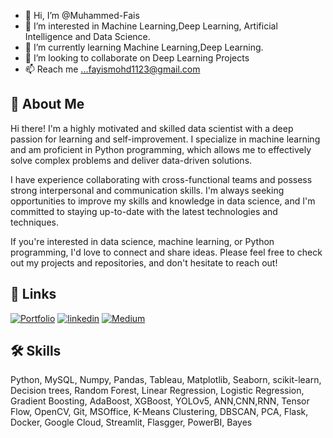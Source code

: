 - 👋 Hi, I’m @Muhammed-Fais
- 👀 I’m interested in Machine Learning,Deep Learning, Artificial Intelligence and Data Science.
- 🌱 I’m currently learning Machine Learning,Deep Learning.
- 💞️ I’m looking to collaborate on Deep Learning Projects
- 📫 Reach me ...fayismohd1123@gmail.com

<!---
Muhammed-Fais/Muhammed-Fais is a ✨ special ✨ repository because its `README.md` (this file) appears on your GitHub profile.
You can click the Preview link to take a look at your changes.
--->

## 🚀 About Me
Hi there! I'm a highly motivated and skilled data scientist with a deep passion for learning and self-improvement. I specialize in machine learning and am proficient in Python programming, which allows me to effectively solve complex problems and deliver data-driven solutions.

I have experience collaborating with cross-functional teams and possess strong interpersonal and communication skills. I'm always seeking opportunities to improve my skills and knowledge in data science, and I'm committed to staying up-to-date with the latest technologies and techniques.

If you're interested in data science, machine learning, or Python programming, I'd love to connect and share ideas. Please feel free to check out my projects and repositories, and don't hesitate to reach out!


## 🔗 Links
[![Portfolio](https://img.shields.io/badge/My%20Portfolio-000?style=for-the-badge&logo=ko-fi&logoColor=white)](https://www.datascienceportfol.io/muhammedfais/)
[![linkedin](https://img.shields.io/badge/linkedin-0A66C2?style=for-the-badge&logo=linkedin&logoColor=white)](https://www.linkedin.com/in/muhammed-fais-p/)
[![Medium](https://img.shields.io/badge/medium-000?style=for-the-badge&logo=medium&logoColor=white)](https://twitter.com/)


## 🛠 Skills
Python,
MySQL,
Numpy,
Pandas,
Tableau,
Matplotlib,
Seaborn,
scikit-learn,
Decision trees,
Random Forest,
Linear Regression,
Logistic Regression,
Gradient Boosting,
AdaBoost,
XGBoost,
YOLOv5,
ANN,CNN,RNN,
Tensor Flow,
OpenCV,
Git,
MSOffice,
K-Means Clustering,
DBSCAN,
PCA,
Flask,
Docker,
Google Cloud,
Streamlit,
Flasgger,
PowerBI,
Bayes




